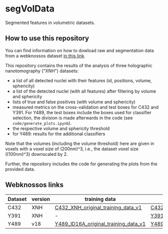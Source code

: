 # segVolData
Segmented features in volumetric datasets.


## How to use this repository

You can find information on how to dowload raw and segmentation data from a webknossos dataset [in this link](https://docs.webknossos.org/webknossos-py/). 


This repository contains the results of the analysis of three holographic nanotomography ("XNH") datasets:
- a list of all detected nuclei with their features (id, positions, volume, sphericity)
- a list of the detected nuclei (with all features) after filtering by volume and sphericity
- lists of true and false positives (with volume and sphericity)
- measured metrics on the cross-validation and test boxes for C432 and Y391. For Y489, the test boxes include the boxes used for classifier selection, the division is made afterwards in the code (see `code/generate_plots.ipynb`).
- the respective volume and sphericity threshold
- for Y489: results for the additional classifiers

Note that the volumes (including the volume threshold) here are given in voxels with a voxel size of (200nm)^3, i.e., the dataset voxel size ((100nm)^3) downscaled by 2.

Further, the repository includes the code for generating the plots from the provided data.


## Webknossos links

| Dataset | version | training data | test data |
| --- | --- | --- | --- |
| C432 | XNH | [C432_XNH_original_training_data_v1](https://wklink.org/9238) | [C432_XNH_test_data](https://wklink.org/8365) |
| Y391 | XNH | - | [Y391_XNH_test_data](https://wklink.org/8642) | 
| Y489 | v18 |[Y489_ID16A_original_training_data_v1](https://wklink.org/9123) | [Y489_ID16A_test_data](https://wklink.org/8193) |

